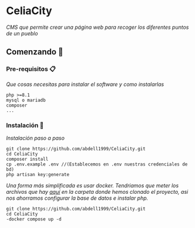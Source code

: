 # CeliaCity
_CMS que permite crear una página web para recoger los diferentes puntos de un pueblo_



## Comenzando 🚀

### Pre-requisitos 📋

_Que cosas necesitas para instalar el software y como instalarlas_

```
php >=8.1
mysql o mariadb
composer
...
```

### Instalación 🔧
_Instalación paso a paso_

```
git clone https://github.com/abdell1999/CeliaCity.git
cd CeliaCity
composer install
cp .env.example .env //(Establecemos en .env nuestras credenciales de bd)
php artisan key:generate

```

_Una forma más simplificada es usar docker. Tendriamos que meter los archivos que hay [aquí](https://github.com/abdell1999/laravel-docker)
en la carpeta donde hemos clonado el proyecto, asi nos ahorramos configurar la base de datos e instalar php._

```
git clone https://github.com/abdell1999/CeliaCity.git
cd CeliaCity
-docker compose up -d

```

 